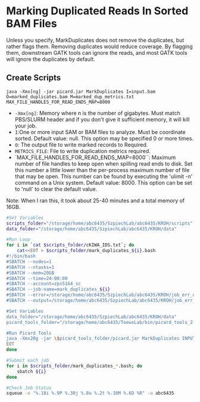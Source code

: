 # Marking Duplicated Reads In Sorted BAM Files
Unless you specify, MarkDuplicates does not remove the duplicates, but rather flags them. Removing duplicates would reduce coverage. By flagging them, downstream GATK tools can ignore the reads, and most GATK tools will ignore the duplicates by default. 

## Create Scripts
`java -Xmx[ng] -jar picard.jar MarkDuplicates I=input.bam O=marked_duplicates.bam M=marked_dup_metrics.txt MAX_FILE_HANDLES_FOR_READ_ENDS_MAP=8000`

- `-Xmx[ng]`: Memory where n is the number of gigabytes. Must match PBS/SLURM header and if you don't give it sufficient memory, it will kill your job. 
- `I`:One or more input SAM or BAM files to analyze. Must be coordinate sorted. Default value: null. This option may be specified 0 or more times.
- `O`: The output file to write marked records to Required.
- `METRICS_FILE`: File to write duplication metrics required.
- `MAX_FILE_HANDLES_FOR_READ_ENDS_MAP=8000``: Maximum number of file handles to keep open when spilling read ends to disk. Set this number a little lower than the per-process maximum number of file that may be open. This number can be found by executing the 'ulimit -n' command on a Unix system. Default value: 8000. This option can be set to 'null' to clear the default value. 

Note: When I ran this, it took about 25-40 minutes and a total memory of 16GB. 

```bash
#Set Variables
scripts_folder="/storage/home/abc6435/SzpiechLab/abc6435/KROH/scripts"
data_folder="/storage/home/abc6435/SzpiechLab/abc6435/KROH/data"

#Run Loop
for i in `cat $scripts_folder/cKIWA_IDS.txt`; do
    cat<<EOT > $scripts_folder/mark_duplicates_${i}.bash
#!/bin/bash
#SBATCH --nodes=1
#SBATCH --ntasks=1
#SBATCH --mem=20GB
#SBATCH --time=24:00:00
#SBATCH --account=zps5164_sc
#SBATCH --job-name=mark_duplicates_${i}
#SBATCH --error=/storage/home/abc6435/SzpiechLab/abc6435/KROH/job_err_output/%x.%j.out
#SBATCH --output=/storage/home/abc6435/SzpiechLab/abc6435/KROH/job_err_output/%x.%j.out

#Set Variables
data_folder="/storage/home/abc6435/SzpiechLab/abc6435/KROH/data"
picard_tools_folder="/storage/home/abc6435/ToewsLab/bin/picard_tools_2.20.8"

#Run Picard Tools
java -Xmx20g -jar \$picard_tools_folder/picard.jar MarkDuplicates INPUT=\$data_folder/bam/${i}_sorted.bam OUTPUT=\$data_folder/bam/${i}_marked.bam METRICS_FILE=\$data_folder/bam/${i}_metrics.txt MAX_FILE_HANDLES_FOR_READ_ENDS_MAP=8000
EOT
done

#Submit each job
for i in $scripts_folder/mark_duplicates_*.bash; do
    sbatch ${i}
done

#Check Job Status
squeue -o "%.18i %.9P %.30j %.8u %.2t %.10M %.6D %R" -u abc6435
```
